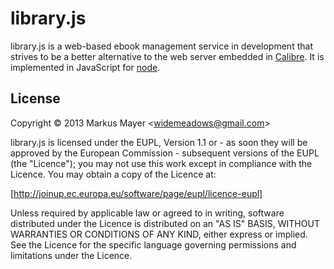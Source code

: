 # library.js

library.js is a web-based ebook management service in development that strives to be a better alternative to the
web server embedded in [Calibre](http://calibre-ebook.com/). It is implemented in JavaScript for [node](http://nodejs.org).

## License

Copyright &copy; 2013 Markus Mayer &lt;widemeadows@gmail.com&gt;

library.js is licensed under the EUPL, Version 1.1 or - as soon they will be approved by the European Commission -
subsequent versions of the EUPL (the "Licence"); you may not use this work except in compliance with the Licence.
You may obtain a copy of the Licence at:

[http://joinup.ec.europa.eu/software/page/eupl/licence-eupl]

Unless required by applicable law or agreed to in writing, software distributed under the Licence is
distributed on an "AS IS" BASIS, WITHOUT WARRANTIES OR CONDITIONS OF ANY KIND, either express or implied.
See the Licence for the specific language governing permissions and limitations under the Licence.
